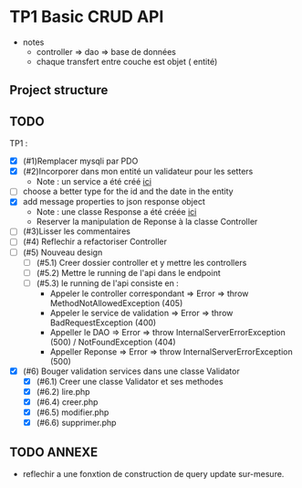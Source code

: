 # TP1 Basic CRUD API

- notes
  - controller => dao => base de données
  - chaque transfert entre couche est objet ( entité)

## Project structure

## TODO

TP1 :

- [x] (#1)Remplacer mysqli par PDO
- [x] (#2)Incorporer dans mon entité un validateur pour les setters
  - Note : un service a été créé [ici](./model/services/ProduitService.php)
- [ ] choose a better type for the id and the date in the entity
- [x] add message properties to json response object
  - Note : une classe Response a été créée [ici](./utils/Response.php)
  - Reserver la manipulation de Reponse à la classe Controller
- [ ] (#3)Lisser les commentaires
- [ ] (#4) Reflechir a refactoriser Controller
- [ ] (#5) Nouveau design
  - [ ] (#5.1) Creer dossier controller et y mettre les controllers
  - [ ] (#5.2) Mettre le running de l'api dans le endpoint
  - [ ] (#5.3) le running de l'api consiste en :
    - Appeler le controller correspondant => Error => throw MethodNotAllowedException (405)
    - Appeler le service de validation => Error => throw BadRequestException (400)
    - Appeller le DAO => Error => throw InternalServerErrorException (500) / NotFoundException (404)
    - Appeller Reponse => Error => throw InternalServerErrorException (500)
- [x] (#6) Bouger validation services dans une classe Validator
  - [x] (#6.1) Creer une classe Validator et ses methodes
  - [x] (#6.2) lire.php
  - [x] (#6.4) creer.php
  - [x] (#6.5) modifier.php
  - [x] (#6.6) supprimer.php

## TODO ANNEXE

- reflechir a une fonxtion de construction de query update sur-mesure.

